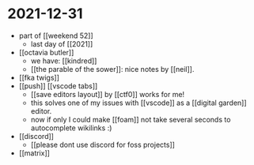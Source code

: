 # 2021-12-31

- part of [[weekend 52]]
  - last day of [[2021]]
- [[octavia butler]]
  - we have: [[kindred]]
  - [[the parable of the sower]]: nice notes by [[neil]].
- [[fka twigs]]
- [[push]] [[vscode tabs]]
  - [[save editors layout]] by [[ctf0]] works for me!
  - this solves one of my issues with [[vscode]] as a [[digital garden]] editor.
  - now if only I could make [[foam]] not take several seconds to autocomplete wikilinks :)
- [[discord]]
  - [[please dont use discord for foss projects]]
- [[matrix]]